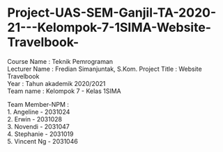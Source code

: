 # Project-UAS-SEM-Ganjil-TA-2020-21---Kelompok-7-1SIMA-Website-Travelbook-

Course Name      : Teknik Pemrograman         
Lecturer Name    : Fredian Simanjuntak, S.Kom. 
Project Title    : Website Travelbook         
Year             : Tahun akademik 2020/2021   
Team name        :  Kelompok 7  - Kelas 1SIMA 

Team Member-NPM  :  
                    1. Angeline    - 2031024     
                    2. Erwin       - 2031028     
                    3. Novendi     - 2031047     
                    4. Stephanie   - 2031019     
                    5. Vincent Ng  - 2031046     
